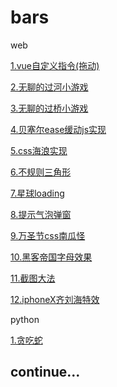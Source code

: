 # bars

web

[1.vue自定义指令(拖动)](https://bajiu.github.io/bars/html/vueMove.html)

[2.无聊的过河小游戏](https://bajiu.github.io/bars/html/createjs/runRiver/index.html)

[3.无聊的过桥小游戏](https://bajiu.github.io/bars/html/createjs/runBridge/index.html)

[4.贝塞尔ease缓动js实现](https://bajiu.github.io/bars/html/bezier.html)

[5.css海浪实现](https://bajiu.github.io/bars/html/sea.html)

[6.不规则三角形](https://bajiu.github.io/bars/html/polygon.html)

[7.星球loading](https://bajiu.github.io/bars/html/moon.html)

[8.提示气泡弹窗](https://bajiu.github.io/bars/html/hoverPoint.html)

[9.万圣节css南瓜怪](https://bajiu.github.io/bars/html/pumpkin.html)

[10.黑客帝国字母效果](https://bajiu.github.io/bars/html/viewCode.html)

[11.截图大法](https://bajiu.github.io/bars/html/cutPic.html)

[12.iphoneX齐刘海特效](https://bajiu.github.io/bars/html/liuhai.html)

python

[1.贪吃蛇](https://github.com/bajiu/bars/blob/master/python/snake/snake.py)











## continue...

